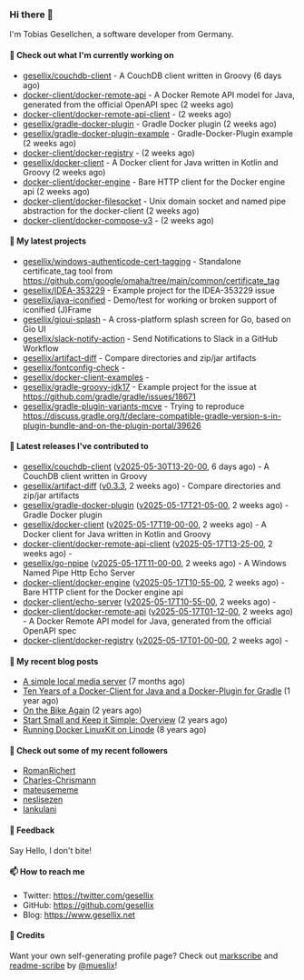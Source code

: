 ### Hi there 👋

I'm Tobias Gesellchen, a software developer from Germany.

#### 👷 Check out what I'm currently working on

- [gesellix/couchdb-client](https://github.com/gesellix/couchdb-client) - A CouchDB client written in Groovy (6 days ago)
- [docker-client/docker-remote-api](https://github.com/docker-client/docker-remote-api) - A Docker Remote API model for Java, generated from the official OpenAPI spec (2 weeks ago)
- [docker-client/docker-remote-api-client](https://github.com/docker-client/docker-remote-api-client) -  (2 weeks ago)
- [gesellix/gradle-docker-plugin](https://github.com/gesellix/gradle-docker-plugin) - Gradle Docker plugin (2 weeks ago)
- [gesellix/gradle-docker-plugin-example](https://github.com/gesellix/gradle-docker-plugin-example) - Gradle-Docker-Plugin example (2 weeks ago)
- [docker-client/docker-registry](https://github.com/docker-client/docker-registry) -  (2 weeks ago)
- [gesellix/docker-client](https://github.com/gesellix/docker-client) - A Docker client for Java written in Kotlin and Groovy (2 weeks ago)
- [docker-client/docker-engine](https://github.com/docker-client/docker-engine) - Bare HTTP client for the Docker engine api (2 weeks ago)
- [docker-client/docker-filesocket](https://github.com/docker-client/docker-filesocket) - Unix domain socket and named pipe abstraction for the docker-client (2 weeks ago)
- [docker-client/docker-compose-v3](https://github.com/docker-client/docker-compose-v3) -  (2 weeks ago)

#### 🌱 My latest projects

- [gesellix/windows-authenticode-cert-tagging](https://github.com/gesellix/windows-authenticode-cert-tagging) - Standalone certificate_tag tool from https://github.com/google/omaha/tree/main/common/certificate_tag
- [gesellix/IDEA-353229](https://github.com/gesellix/IDEA-353229) - Example project for the IDEA-353229 issue
- [gesellix/java-iconified](https://github.com/gesellix/java-iconified) - Demo/test for working or broken support of iconified (J)Frame
- [gesellix/gioui-splash](https://github.com/gesellix/gioui-splash) - A cross-platform splash screen for Go, based on Gio UI
- [gesellix/slack-notify-action](https://github.com/gesellix/slack-notify-action) - Send Notifications to Slack in a GitHub Workflow
- [gesellix/artifact-diff](https://github.com/gesellix/artifact-diff) - Compare directories and zip/jar artifacts
- [gesellix/fontconfig-check](https://github.com/gesellix/fontconfig-check) - 
- [gesellix/docker-client-examples](https://github.com/gesellix/docker-client-examples) - 
- [gesellix/gradle-groovy-jdk17](https://github.com/gesellix/gradle-groovy-jdk17) - Example project for the issue at https://github.com/gradle/gradle/issues/18671
- [gesellix/gradle-plugin-variants-mcve](https://github.com/gesellix/gradle-plugin-variants-mcve) - Trying to reproduce https://discuss.gradle.org/t/declare-compatible-gradle-version-s-in-plugin-bundle-and-on-the-plugin-portal/39626

#### 🔭 Latest releases I've contributed to

- [gesellix/couchdb-client](https://github.com/gesellix/couchdb-client) ([v2025-05-30T13-20-00](https://github.com/gesellix/couchdb-client/releases/tag/v2025-05-30T13-20-00), 6 days ago) - A CouchDB client written in Groovy
- [gesellix/artifact-diff](https://github.com/gesellix/artifact-diff) ([v0.3.3](https://github.com/gesellix/artifact-diff/releases/tag/v0.3.3), 2 weeks ago) - Compare directories and zip/jar artifacts
- [gesellix/gradle-docker-plugin](https://github.com/gesellix/gradle-docker-plugin) ([v2025-05-17T21-05-00](https://github.com/gesellix/gradle-docker-plugin/releases/tag/v2025-05-17T21-05-00), 2 weeks ago) - Gradle Docker plugin
- [gesellix/docker-client](https://github.com/gesellix/docker-client) ([v2025-05-17T19-00-00](https://github.com/gesellix/docker-client/releases/tag/v2025-05-17T19-00-00), 2 weeks ago) - A Docker client for Java written in Kotlin and Groovy
- [docker-client/docker-remote-api-client](https://github.com/docker-client/docker-remote-api-client) ([v2025-05-17T13-25-00](https://github.com/docker-client/docker-remote-api-client/releases/tag/v2025-05-17T13-25-00), 2 weeks ago) - 
- [gesellix/go-npipe](https://github.com/gesellix/go-npipe) ([v2025-05-17T11-00-00](https://github.com/gesellix/go-npipe/releases/tag/v2025-05-17T11-00-00), 2 weeks ago) - A Windows Named Pipe Http Echo Server
- [docker-client/docker-engine](https://github.com/docker-client/docker-engine) ([v2025-05-17T10-55-00](https://github.com/docker-client/docker-engine/releases/tag/v2025-05-17T10-55-00), 2 weeks ago) - Bare HTTP client for the Docker engine api
- [docker-client/echo-server](https://github.com/docker-client/echo-server) ([v2025-05-17T10-55-00](https://github.com/docker-client/echo-server/releases/tag/v2025-05-17T10-55-00), 2 weeks ago) - 
- [docker-client/docker-remote-api](https://github.com/docker-client/docker-remote-api) ([v2025-05-17T01-12-00](https://github.com/docker-client/docker-remote-api/releases/tag/v2025-05-17T01-12-00), 2 weeks ago) - A Docker Remote API model for Java, generated from the official OpenAPI spec
- [docker-client/docker-registry](https://github.com/docker-client/docker-registry) ([v2025-05-17T01-00-00](https://github.com/docker-client/docker-registry/releases/tag/v2025-05-17T01-00-00), 2 weeks ago) - 

#### 📜 My recent blog posts

- [A simple local media server](https://www.gesellix.net/posts/a-simple-local-media-server/) (7 months ago)
- [Ten Years of a Docker-Client for Java and a Docker-Plugin for Gradle](https://www.gesellix.net/posts/ten-years-docker-client-and-gradle-plugin/) (1 year ago)
- [On the Bike Again](https://www.gesellix.net/posts/on-the-bike-again/) (2 years ago)
- [Start Small and Keep it Simple: Overview](https://www.gesellix.net/posts/start-small-keep-it-simple--overview/) (2 years ago)
- [Running Docker LinuxKit on Linode](https://www.gesellix.net/posts/running-docker-linuxkit-on-linode/) (8 years ago)



#### 👯 Check out some of my recent followers

- [RomanRichert](https://github.com/RomanRichert)
- [Charles-Chrismann](https://github.com/Charles-Chrismann)
- [mateusememe](https://github.com/mateusememe)
- [neslisezen](https://github.com/neslisezen)
- [Iankulani](https://github.com/Iankulani)

#### 💬 Feedback

Say Hello, I don't bite!

#### 📫 How to reach me

- Twitter: https://twitter.com/gesellix
- GitHub: https://github.com/gesellix
- Blog: https://www.gesellix.net

#### 🙇 Credits

Want your own self-generating profile page? Check out [markscribe](https://github.com/muesli/markscribe)
and [readme-scribe](https://github.com/muesli/readme-scribe) by [@mueslix](https://twitter.com/mueslix)!
